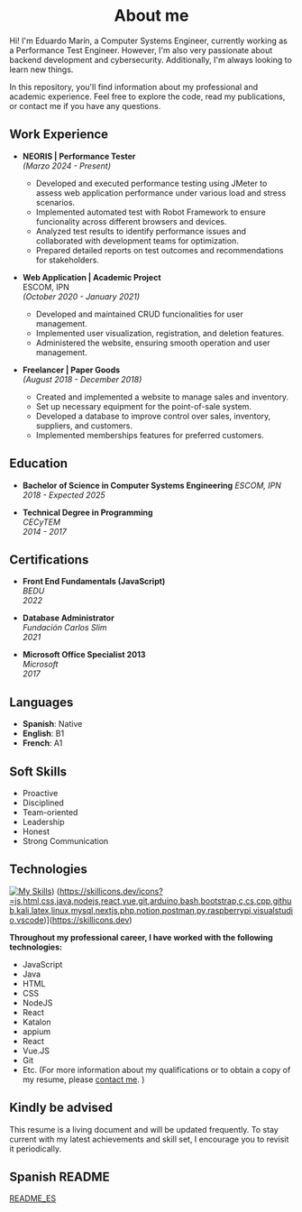 <h1 align="center"> <b> About me </b></h1>

Hi! I'm Eduardo Marín, a Computer Systems Engineer, currently working as a Performance Test Engineer. However, I'm also very passionate about backend development and cybersecurity. Additionally, I'm always looking to learn new things.

In this repository, you'll find information about my professional and academic experience. Feel free to explore the code, read my publications, or contact me if you have any questions.


## Work Experience

* **NEORIS | Performance Tester**  
    *(Marzo 2024 - Present)*

    * Developed and executed performance testing using JMeter to assess web application performance under various load and stress scenarios.
    * Implemented automated test with Robot Framework to ensure funcionality across different browsers and devices.
    * Analyzed test results to identify performance issues and collaborated with development teams for optimization.
    * Prepared detailed reports on test outcomes and recommendations for stakeholders.

* **Web Application | Academic Project**   
  ESCOM, IPN  
  *(October 2020 - January 2021)*
    * Developed and maintained CRUD funcionalities for user management.
    * Implemented user visualization, registration, and deletion features.
    * Administered the website, ensuring smooth operation and user management.

* **Freelancer | Paper Goods**  
  *(August 2018 - December 2018)*
  * Created and implemented a website to manage sales and inventory.
  * Set up necessary equipment for the point-of-sale system.
  * Developed a database to improve control over sales, inventory, suppliers, and customers.
  * Implemented memberships features for preferred customers.

## Education

* **Bachelor of Science in Computer Systems Engineering**
    *ESCOM, IPN*   
    *2018 - Expected 2025*

* **Technical Degree in Programming**  
    *CECyTEM*   
    *2014 - 2017*


## Certifications
* **Front End Fundamentals (JavaScript)**   
   *BEDU*  
    *2022*

* **Database Administrator**    
    *Fundación Carlos Slim*   
    *2021*

* **Microsoft Office Specialist 2013**   
    *Microsoft*   
    *2017*

## Languages
- **Spanish**: Native
- **English**: B1
- **French**: A1

## Soft Skills
- Proactive
- Disciplined
- Team-oriented
- Leadership
- Honest
- Strong Communication

## Technologies
[![My Skills](https://skillicons.dev/icons?i=js,html,css,wasm)](https://skillicons.dev))
(https://skillicons.dev/icons?=js,html,css,java,nodejs,react,vue,git,arduino,bash,bootstrap,c,cs,cpp,github,kali,latex,linux,mysql,nextjs,php,notion,postman,py,raspberrypi,visualstudio,vscode)](https://skillicons.dev)

**Throughout my professional career, I have worked with the following technologies:**

* JavaScript
* Java
* HTML
* CSS
* NodeJS
* React
* Katalon
* appium
* React
* Vue.JS
* Git
* Etc. (For more information about my qualifications or to obtain a copy of my resume, please [contact me](marineduardo@gmail.com).
)

## Kindly be advised
This resume is a living document and will be updated frequently. To stay current with my latest achievements and skill set, I encourage you to revisit it periodically.

## Spanish README
[README_ES]()
